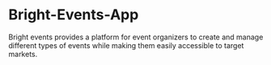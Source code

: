 # Bright-Events-App
Bright events provides a platform for event organizers to create and manage different types of events while making them easily accessible to target markets.
